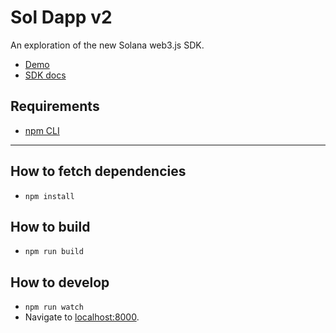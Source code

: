 # Sol Dapp v2

An exploration of the new Solana web3.js SDK.

- [Demo](https://solana-dapp-v2.netlify.app/)
- [SDK docs](https://github.com/solana-labs/solana-web3.js/tree/master/packages/library)

## Requirements
- [npm CLI](https://docs.npmjs.com/)

---

## How to fetch dependencies
- `npm install`

## How to build
- `npm run build`

## How to develop
- `npm run watch`
- Navigate to [localhost:8000](http:localhost:8000).
